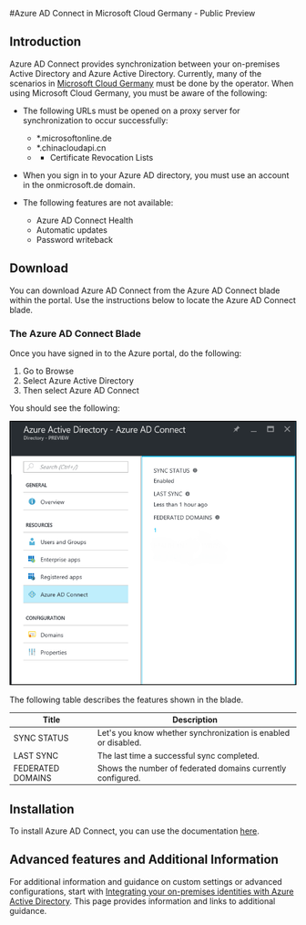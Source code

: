 <properties
	pageTitle="Azure AD Connect in Microsoft Cloud Germany"
	description="Azure AD Connect will integrate your on-premises directories with Azure Active Directory. This allows you to provide a common identity for Office 365, Azure, and SaaS applications integrated with Azure AD."
    keywords="introduction to Azure AD Connect, Azure AD Connect overview, what is Azure AD Connect, install active directory, Germany, Black Forest"
	services="active-directory"
	documentationCenter=""
	authors="billmath"
	manager="femila"
	editor=""/>

<tags
	ms.service="active-directory"
	ms.workload="identity"
	ms.tgt_pltfrm="na"
	ms.devlang="na"
	ms.topic="get-started-article"
	ms.date="09/08/2016"
	ms.author="billmath"
	wacn.date=""/>

#Azure AD Connect in Microsoft Cloud Germany - Public Preview

## Introduction
Azure AD Connect provides synchronization between your on-premises Active Directory and Azure Active Directory.
Currently, many of the scenarios in [Microsoft Cloud Germany](https://www.microsoft.com/de-de/cloud/deutschland/default.aspx) must be done by the operator. 
When using Microsoft Cloud Germany, you must be aware of the following:


- The following URLs must be opened on a proxy server for synchronization to occur successfully:
	- *.microsoftonline.de
	- *.chinacloudapi.cn
	- + Certificate Revocation Lists

- When you sign in to your Azure AD directory, you must use an account in the onmicrosoft.de domain.
- The following features are not available:
	- Azure AD Connect Health
	- Automatic updates
	- Password writeback

## Download
You can download Azure AD Connect from the Azure AD Connect blade within the portal.  Use the instructions below to locate the Azure AD Connect blade.

### The Azure AD Connect Blade

Once you have signed in to the Azure portal, do the following:

1. Go to Browse
2.	Select Azure Active Directory
3.	Then select Azure AD Connect

You should see the following:

![Azure AD Connect Blade](media\active-directory-aadconnect-germany\germany1.png)

 
The following table describes the features shown in the blade.


Title|Description|
----- | ----- |
SYNC STATUS|Let's you know whether synchronization is enabled or disabled.|
LAST SYNC|The last time a successful sync completed.|
FEDERATED DOMAINS|Shows the number of federated domains currently configured.|


## Installation
To install Azure AD Connect, you can use the documentation [here](/documentation/articles/active-directory-aadconnect/#install-azure-ad-connect/).

## Advanced features and Additional Information
For additional information and guidance on custom settings or advanced configurations, start with [Integrating your on-premises identities with Azure Active Directory](/documentation/articles/active-directory-aadconnect/).  This page provides information and links to additional guidance.
